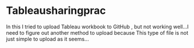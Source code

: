 # Tableausharingprac

In this I tried to upload Tableau workbook to GitHub , but not working well...I need to figure out another method to upload because This type of file is not just simple to upload as it seems...

